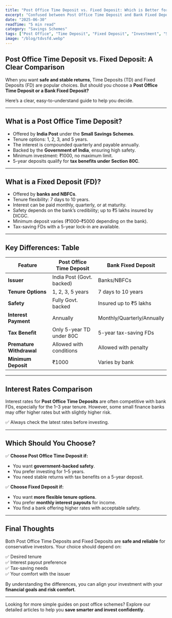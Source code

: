 ```yaml
---
title: "Post Office Time Deposit vs. Fixed Deposit: Which is Better for You?"
excerpt: "Confused between Post Office Time Deposit and Bank Fixed Deposit? Understand key differences, interest rates, safety, and benefits to make the best choice for your savings."
date: "2025-06-30"
readTime: "5 min read"
category: "Savings Schemes"
tags: ["Post Office", "Time Deposit", "Fixed Deposit", "Investment", "Savings"]
image: "/blog/tdvsfd.webp"
---
```


## Post Office Time Deposit vs. Fixed Deposit: A Clear Comparison

When you want **safe and stable returns**, Time Deposits (TD) and Fixed Deposits (FD) are popular choices. But should you choose a **Post Office Time Deposit or a Bank Fixed Deposit?**

Here’s a clear, easy-to-understand guide to help you decide.

---

## What is a Post Office Time Deposit?

- Offered by **India Post** under the **Small Savings Schemes**.
- Tenure options: 1, 2, 3, and 5 years.
- The interest is compounded quarterly and payable annually.
- Backed by the **Government of India**, ensuring high safety.
- Minimum investment: ₹1000, no maximum limit.
- 5-year deposits qualify for **tax benefits under Section 80C**.

---

## What is a Fixed Deposit (FD)?

- Offered by **banks and NBFCs**.
- Tenure flexibility: 7 days to 10 years.
- Interest can be paid monthly, quarterly, or at maturity.
- Safety depends on the bank’s credibility; up to ₹5 lakhs insured by DICGC.
- Minimum deposit varies (₹1000–₹5000 depending on the bank).
- Tax-saving FDs with a 5-year lock-in are available.

---

## Key Differences: Table

| Feature                  | Post Office Time Deposit  | Bank Fixed Deposit         |
| ------------------------ | ------------------------- | -------------------------- |
| **Issuer**               | India Post (Govt. backed) | Banks/NBFCs                |
| **Tenure Options**       | 1, 2, 3, 5 years          | 7 days to 10 years         |
| **Safety**               | Fully Govt. backed        | Insured up to ₹5 lakhs     |
| **Interest Payment**     | Annually                  | Monthly/Quarterly/Annually |
| **Tax Benefit**          | Only 5-year TD under 80C  | 5-year tax-saving FDs      |
| **Premature Withdrawal** | Allowed with conditions   | Allowed with penalty       |
| **Minimum Deposit**      | ₹1000                     | Varies by bank             |

---

## Interest Rates Comparison

Interest rates for **Post Office Time Deposits** are often competitive with bank FDs, especially for the 1–3 year tenure. However, some small finance banks may offer higher rates but with slightly higher risk.

✅ Always check the latest rates before investing.

---

## Which Should You Choose?

✅ **Choose Post Office Time Deposit if:**

- You want **government-backed safety**.
- You prefer investing for 1–5 years.
- You need stable returns with tax benefits on a 5-year deposit.

✅ **Choose Fixed Deposit if:**

- You want **more flexible tenure options**.
- You prefer **monthly interest payouts** for income.
- You find a bank offering higher rates with acceptable safety.

---

## Final Thoughts

Both Post Office Time Deposits and Fixed Deposits are **safe and reliable** for conservative investors. Your choice should depend on:

✅ Desired tenure  
✅ Interest payout preference  
✅ Tax-saving needs  
✅ Your comfort with the issuer

By understanding the differences, you can align your investment with your **financial goals and risk comfort**.

---

Looking for more simple guides on post office schemes? Explore our detailed articles to help you **save smarter and invest confidently**.
